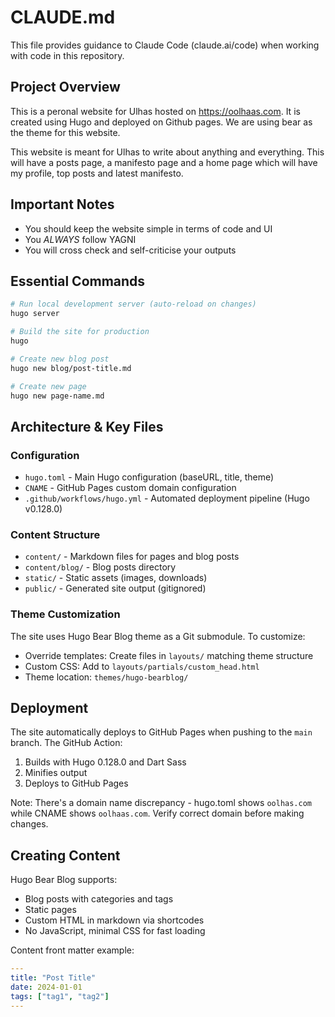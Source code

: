 # CLAUDE.md

This file provides guidance to Claude Code (claude.ai/code) when working with code in this repository.

## Project Overview

This is a peronal website for Ulhas hosted on https://oolhaas.com. It is created using Hugo and deployed on Github pages. We are using bear as the theme for this website.

This website is meant for Ulhas to write about anything and everything. This will have a posts page, a manifesto page and a home page which will have my profile, top posts and latest manifesto.

## Important Notes

- You should keep the website simple in terms of code and UI
- You *ALWAYS* follow YAGNI
- You will cross check and self-criticise your outputs

## Essential Commands

```bash
# Run local development server (auto-reload on changes)
hugo server

# Build the site for production
hugo

# Create new blog post
hugo new blog/post-title.md

# Create new page
hugo new page-name.md
```

## Architecture & Key Files

### Configuration
- `hugo.toml` - Main Hugo configuration (baseURL, title, theme)
- `CNAME` - GitHub Pages custom domain configuration
- `.github/workflows/hugo.yml` - Automated deployment pipeline (Hugo v0.128.0)

### Content Structure
- `content/` - Markdown files for pages and blog posts
- `content/blog/` - Blog posts directory
- `static/` - Static assets (images, downloads)
- `public/` - Generated site output (gitignored)

### Theme Customization
The site uses Hugo Bear Blog theme as a Git submodule. To customize:
- Override templates: Create files in `layouts/` matching theme structure
- Custom CSS: Add to `layouts/partials/custom_head.html`
- Theme location: `themes/hugo-bearblog/`

## Deployment

The site automatically deploys to GitHub Pages when pushing to the `main` branch. The GitHub Action:
1. Builds with Hugo 0.128.0 and Dart Sass
2. Minifies output
3. Deploys to GitHub Pages

Note: There's a domain name discrepancy - hugo.toml shows `oolhas.com` while CNAME shows `oolhaas.com`. Verify correct domain before making changes.

## Creating Content

Hugo Bear Blog supports:
- Blog posts with categories and tags
- Static pages
- Custom HTML in markdown via shortcodes
- No JavaScript, minimal CSS for fast loading

Content front matter example:
```yaml
---
title: "Post Title"
date: 2024-01-01
tags: ["tag1", "tag2"]
---
```
